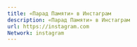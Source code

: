 ```yaml
---
title: «Парад Памяти» в Инстаграм
description: «Парад Памяти» в Инстаграм
url: https://instagram.com
Network: instagram
---
```

